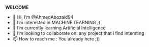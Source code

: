 <b>WELCOME</b> 
 

- 👋 Hi, I’m @AhmedAbozaid94
- 👀 I’m interested in MACHINE LEARNING ;)
- 🌱 I’m currently learning Artificial Intelligence
- 💞️ I’m looking to collaborate on: any project that i find intersting
- 📫 How to reach me : You already here ;))

<!---
AhmedAbozaid94/AhmedAbozaid94 is a ✨ special ✨ repository because its `README.md` (this file) appears on your GitHub profile.
You can click the Preview link to take a look at your changes.
--->
